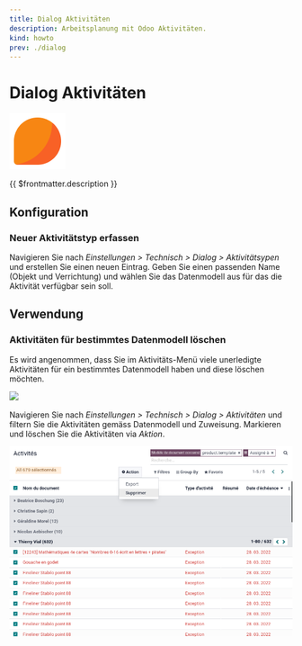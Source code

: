 ```yaml
---
title: Dialog Aktivitäten
description: Arbeitsplanung mit Odoo Aktivitäten.
kind: howto
prev: ./dialog
---
```

# Dialog Aktivitäten
![icons_odoo_mail](attachments/icons_odoo_mail.png)

{{ $frontmatter.description }}

## Konfiguration

### Neuer Aktivitätstyp erfassen

Navigieren Sie nach *Einstellungen > Technisch > Dialog > Aktivitätsypen* und erstellen Sie einen neuen Eintrag. Geben Sie einen passenden Name (Objekt und Verrichtung) und wählen Sie das Datenmodell aus für das die Aktivität verfügbar sein soll.

## Verwendung

### Aktivitäten für bestimmtes Datenmodell löschen

Es wird angenommen, dass Sie im Aktivitäts-Menü viele unerledigte Aktivitäten für ein bestimmtes Datenmodell haben und diese löschen möchten.

![](attachments/Dialog%20Aktivitäten%20Benachrichtigung.png)

Navigieren Sie nach *Einstellungen > Technisch > Dialog > Aktivitäten* und filtern Sie die Aktivitäten gemäss Datenmodell und Zuweisung. Markieren und löschen Sie die Aktivitäten via *Aktion*.

![](attachments/Dialog%20Aktivitäten%20Löschen.png)